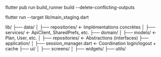 flutter pub run build_runner build --delete-conflicting-outputs

flutter run --target lib/main_staging.dart

lib/
├── data/
│ ├── repositories/ ← Implémentations concrètes
│ ├── services/ ← ApiClient, SharedPrefs, etc.
├── domain/
│ ├── models/ ← Plan, User, etc.
│ ├── repositories/ ← Abstractions (interfaces)
├── application/
│ ├── session_manager.dart ← Coordination login/logout + cache
├── ui/
│ ├── screens/
│ ├── widgets/
├── utils/
